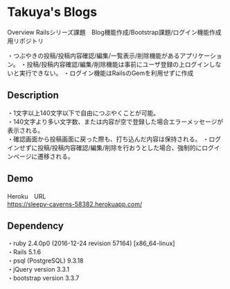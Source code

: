 Takuya's Blogs
====

Overview
Railsシリーズ課題　Blog機能作成/Bootstrap課題/ログイン機能作成用リポジトリ

・つぶやきの投稿/投稿内容確認/編集/一覧表示/削除機能があるアプリケーション。
・投稿/投稿内容確認/編集/削除機能は事前にユーザ登録の上ログインしないと実行できない。
・ログイン機能はRailsのGemを利用せずに作成

## Description

・1文字以上140文字以下で自由につぶやくことが可能。  
・140文字より多い文字数、または内容が空で登録した場合エラーメッセージが表示される。  
・確認画面から投稿画面に戻った際も、打ち込んだ内容は保持される。
・ログインせずに投稿/投稿内容確認/編集/削除を行おうとした場合、強制的にログインページに遷移される。

## Demo
Heroku　URL  
https://sleepy-caverns-58382.herokuapp.com/

## Dependency
・ruby 2.4.0p0 (2016-12-24 revision 57164) [x86_64-linux]  
・Rails 5.1.6  
・psql (PostgreSQL) 9.3.18  
・jQuery version 3.3.1  
・bootstrap version 3.3.7  

